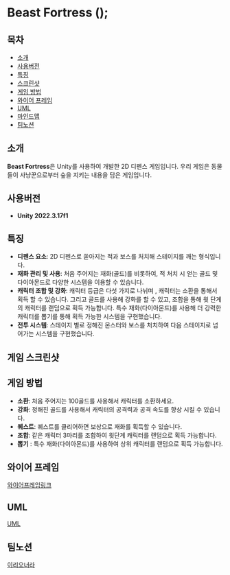 # Beast Fortress ();

## 목차
- [소개](#소개)
- [사용버전](#사용버전)
- [특징](#특징)
- [스크린샷](#스크린샷)
- [게임 방법](#게임-방법)
- [와이어 프레임](#와이어-프레임)
- [UML](#UML)
- [마인드맵](#마인드맵)
- [팀노션](#팀노션)

## 소개
**Beast Fortress**은 Unity를 사용하여 개발한 2D 디펜스 게임입니다. 우리 게임은 동물들이 사냥꾼으로부터 숲을 지키는 내용을 담은 게임입니다.

## 사용버전
- **Unity 2022.3.17f1**

## 특징
- **디펜스 요소**: 2D 디펜스로 쏟아지는 적과 보스를 처치해 스테이지를 깨는 형식입니다.
- **재화 관리 및 사용**: 처음 주어지는 재화(골드)를 비롯하여, 적 처치 시 얻는 골드 및 다이아몬드로 다양한 시스템을 이용할 수 있습니다.
- **캐릭터 조합 및 강화**: 캐릭터 등급은 다섯 가지로 나뉘며 , 캐릭터는 소환을 통해서 획득 할 수 있습니다. 그리고 골드를 사용해 강화를 할 수 있고, 조합을 통해 윗 단계의 캐릭터를 랜덤으로 획득 가능합니다. 특수 재화(다이아몬드)를 사용해 더 강력한 캐릭터를 뽑기를 통해 획득 가능한 시스템을 구현했습니다.
- **전투 시스템**: 스테이지 별로 정해진 몬스터와 보스를 처치하여 다음 스테이지로 넘어가는 시스템을 구현했습니다.

## 게임 스크린샷



## 게임 방법
- **소환**: 처음 주어지는 100골드를 사용해서 캐릭터를 소환하세요.
- **강화**: 정해진 골드를 사용해서 캐릭터의 공격력과 공격 속도를 향상 시킬 수 있습니다.
- **퀘스트**: 퀘스트를 클리어하면 보상으로 재화를 획득할 수 있습니다.
- **조합**: 같은 캐릭터 3마리를 조합하여 윗단계 캐릭터를 랜덤으로 획득 가능합니다.
- **뽑기** : 특수 재화(다이아몬드)를 사용하여 상위 캐릭터를 랜덤으로 획득 가능합니다.

## 와이어 프레임
[와이어프레임링크](https://www.figma.com/design/xV2qxrnmJZZU1ZvWOvhu0W/%EB%B9%84%EC%8A%A4%ED%8A%B8-%ED%8F%AC%ED%8A%B8%EB%A6%AC%EC%8A%A4?node-id=0-1&t=hmqV3S0EHZFYiBty-0)

## UML
[UML](https://app.diagrams.net/#G1qIesEnzJ_XLhbN0pltSxSVDk8kyfXAGs#%7B%22pageId%22%3A%22C5RBs43oDa-KdzZeNtuy%22%7D)

## 팀노션
[이리오너라](https://teamsparta.notion.site/12-fffcde110d7e463db6ae08d92e8d6e00)
